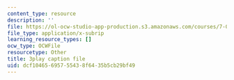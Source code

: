 ```yaml
---
content_type: resource
description: ''
file: https://ol-ocw-studio-app-production.s3.amazonaws.com/courses/7-01sc-fundamentals-of-biology-fall-2011/dcf10465695755438f6435b5cb29bf49_CT9lYy6qSfg.vtt
file_type: application/x-subrip
learning_resource_types: []
ocw_type: OCWFile
resourcetype: Other
title: 3play caption file
uid: dcf10465-6957-5543-8f64-35b5cb29bf49
---
```

